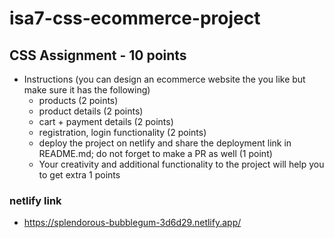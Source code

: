 # isa7-css-ecommerce-project
## CSS Assignment - 10 points
- Instructions (you can design an ecommerce website the you like but make sure it has the following)
   - products (2 points) 
   - product details (2 points)
   - cart + payment details (2 points)
   - registration, login functionality (2 points)
   - deploy the project on netlify and share the deployment link in README.md; do not forget to make a PR as well (1 point)
   - Your creativity and additional functionality to the project will help you to get extra 1 points
  
### netlify link
   - https://splendorous-bubblegum-3d6d29.netlify.app/
